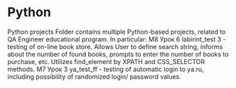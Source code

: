 # Python
Python projects
Folder contains multiple Python-based projects, related to QA Engineer educational program.
In particular:
М8 Урок 6 labirint_test 3 - testing of on-line book store. Allows User to define search string, informs about the number of found books, 
                            prompts to enter the number of books to purchase, etc. Utilizes find_element by XPATH and CSS_SELECTOR methods.
М7 Урок 3 ya_test_ff      - testing of automatic login to ya.ru, including possibility of randomized login/ password values.
